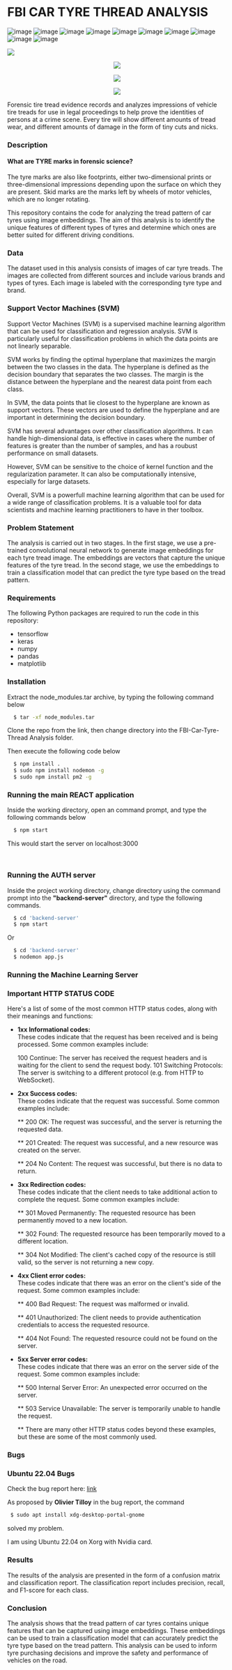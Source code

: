 # FBI CAR TYRE THREAD ANALYSIS


![image](https://img.shields.io/badge/React-20232A?style=for-the-badge&logo=react&logoColor=61DAFB)
![image](https://img.shields.io/badge/Heroku-430098?style=for-the-badge&logo=heroku&logoColor=white)
![image](https://img.shields.io/badge/MongoDB-4EA94B?style=for-the-badge&logo=mongodb&logoColor=white)
![image](https://img.shields.io/badge/MySQL-005C84?style=for-the-badge&logo=mysql&logoColor=white)
![image](https://img.shields.io/badge/Figma-F24E1E?style=for-the-badge&logo=figma&logoColor=white)
![image](https://img.shields.io/badge/Codecademy-FFF0E5?style=for-the-badge&logo=codecademy&logoColor=303347)
![image](https://img.shields.io/badge/Express.js-000000?style=for-the-badge&logo=express&logoColor=white)
![image](https://img.shields.io/badge/npm-CB3837?style=for-the-badge&logo=npm&logoColor=white)
![image](https://img.shields.io/badge/Node.js-339933?style=for-the-badge&logo=nodedotjs&logoColor=white)
![image](https://img.shields.io/badge/Redux-593D88?style=for-the-badge&logo=redux&logoColor=white)


<a class="center">
<img src="./src/Images/fbi.png">
</a>

<p align="center"><img src="./src/Images/fbi-login.png" /></p>

<p align="center"><img src="./src/Images/fbi-register.png" /></p>

<p align="center"><img src="./src/Images/fbi-dashboard.png" /></p>

<p>
Forensic tire tread evidence records and analyzes impressions of vehicle tire treads for use in legal proceedings to help prove the identities of persons at a crime scene. Every tire will show different amounts of tread wear, and different amounts of damage in the form of tiny cuts and nicks.
</p>


### Description
#### What are TYRE marks in forensic science?

<p>
The tyre marks are also like footprints, either two-dimensional prints or three-dimensional impressions depending upon the surface on which they are present. Skid marks are the marks left by wheels of motor vehicles, which are no longer rotating. <br> 

This repository contains the code for analyzing the tread pattern of car tyres using image embeddings. The aim of this analysis is to identify the unique features of different types of tyres and determine which ones are better suited for different driving conditions.
</p>


### Data 

<p> 
The dataset used in this analysis consists of images of car tyre treads. The images are collected from different sources and include various brands and types of tyres. Each image is labeled with the corresponding tyre type and brand.
</p> 


### Support Vector Machines (SVM) 

<p> 
Support Vector Machines (SVM) is a supervised machine learning algorithm that can be used for classification and regression analysis. SVM is particularly useful for classification problems in which the data points are not linearly separable. <br> 

SVM works by finding the optimal hyperplane that maximizes the margin between the two classes in the data. The hyperplane is defined as the decision boundary that separates the two classes. The margin is the distance between the hyperplane and the nearest data point from each class. <br> 

In SVM, the data points that lie closest to the hyperplane are known as support vectors. These vectors are used to define the hyperplane and are important in determining the decision boundary. <br> 

SVM has several advantages over other classification algorithms. It can handle high-dimensional data, is effective in cases where the number of features is greater than the number of samples, and has a roubust performance on small datasets. <br> 

However, SVM can be sensitive to the choice of kernel function and the regularization parameter. It can also be computationally intensive, especially for large datasets. <br> 

Overall, SVM is a powerfull machine learning algorithm that can be used for a wide range of classification problems. It is a valuable tool for data scientists and machine learning practitioners to have in ther toolbox. 

</p>


### Problem Statement

<p>
The analysis is carried out in two stages. In the first stage, we use a pre-trained convolutional neural network to generate image embeddings for each tyre tread image. The embeddings are vectors that capture the unique features of the tyre tread. In the second stage, we use the embeddings to train a classification model that can predict the tyre type based on the tread pattern.
</p>

### Requirements 

<p> 
The following Python packages are required to run the code in this repository:

<ul>
<li> tensorflow </li>
<li> keras </li>
<li> numpy </li>
<li> pandas </li>
<li> matplotlib </li> 
</ul>
</p>



### Installation
<p>
  Extract the node_modules.tar archive, by typing the following command below 
</p>

```bash 
  $ tar -xf node_modules.tar 
```
<p>
Clone the repo from the link, then change directory into the 
FBI-Car-Tyre-Thread Analysis folder. <br> 

Then execute the following code below 
</p>

```bash 
  $ npm install .  
  $ sudo npm install nodemon -g 
  $ sudo npm install pm2 -g 
```


### Running the main REACT application
<p>
Inside the working directory, open an command prompt, and type the following commands below 
</p>

```bash 
  $ npm start 
```

<p> 
 This would start the server on <a> localhost:3000 </a>
</p>

<br> 

### Running the AUTH server 
<p>
Inside the project working directory, change directory using the command prompt into the <b> "backend-server"</b> directory, and type the following commands.  
</p>

```bash 
  $ cd 'backend-server'
  $ npm start  
```

<p> Or </p> 

```bash 
  $ cd 'backend-server' 
  $ nodemon app.js 
```

### Running the Machine Learning Server 
<p>

</p>


### Important HTTP STATUS CODE
<p>
Here's a list of some of the most common HTTP status codes, along with their meanings and functions:
<ul>
<li> <b> 1xx Informational codes: </b> </li>
These codes indicate that the request has been received and is being processed. Some common examples include: <br>

100 Continue: The server has received the request headers and is waiting for the client to send the request body.
101 Switching Protocols: The server is switching to a different protocol (e.g. from HTTP to WebSocket).


<li> <b> 2xx Success codes: </b> </li>
These codes indicate that the request was successful. Some common examples include: <br>

** 200 OK: The request was successful, and the server is returning the requested data.

** 201 Created: The request was successful, and a new resource was created on the server.

** 204 No Content: The request was successful, but there is no data to return.


<li> <b> 3xx Redirection codes: </b> </li>
These codes indicate that the client needs to take additional action to complete the request. Some common examples include: <br>

** 301 Moved Permanently: The requested resource has been permanently moved to a new location.

** 302 Found: The requested resource has been temporarily moved to a different location.

** 304 Not Modified: The client's cached copy of the resource is still valid, so the server is not returning a new copy.


<li> <b> 4xx Client error codes: </b> </li>
These codes indicate that there was an error on the client's side of the request. Some common examples include: <br>

** 400 Bad Request: The request was malformed or invalid.

** 401 Unauthorized: The client needs to provide authentication credentials to access the requested resource.

** 404 Not Found: The requested resource could not be found on the server.


<li> <b> 5xx Server error codes: </b> </li>
These codes indicate that there was an error on the server side of the request. Some common examples include:

** 500 Internal Server Error: An unexpected error occurred on the server.

** 503 Service Unavailable: The server is temporarily unable to handle the request.

** There are many other HTTP status codes beyond these examples, but these are some of the most commonly used.

</ul>

</p>


### Bugs
### Ubuntu 22.04 Bugs

<p>
Check the bug report here: <a href="https://bugs.launchpad.net/ubuntu/+source/chromium-browser/+bug/1970148"> link </a>

As proposed by <b> Olivier Tilloy</b> in the bug report, the command
</p>

```bash
 $ sudo apt install xdg-desktop-portal-gnome

```

<p>
solved my problem.

I am using Ubuntu 22.04 on Xorg with Nvidia card.

</p>


### Results

<p> 
The results of the analysis are presented in the form of a confusion matrix and classification report. The classification report includes precision, recall, and F1-score for each class.
</p> 

### Conclusion

<p> 
The analysis shows that the tread pattern of car tyres contains unique features that can be captured using image embeddings. These embeddings can be used to train a classification model that can accurately predict the tyre type based on the tread pattern. This analysis can be used to inform tyre purchasing decisions and improve the safety and performance of vehicles on the road.
</p>

